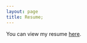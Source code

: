 ```yaml
---
layout: page
title: Resume; 
---
```


You can view my resume [here]({{site.url}}/assets/Hong,ChunYu.pdf).

